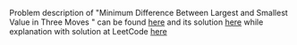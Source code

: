 Problem description of "Minimum Difference Between Largest and Smallest Value in Three Moves
" can be found [here](https://leetcode.com/problems/minimum-difference-between-largest-and-smallest-value-in-three-moves/description/) and its solution [here]() while explanation with solution at LeetCode [here](https://leetcode.com/problems/minimum-difference-between-largest-and-smallest-value-in-three-moves/solutions/3166619/python-solution/)

